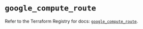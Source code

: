 # `google_compute_route`

Refer to the Terraform Registry for docs: [`google_compute_route`](https://registry.terraform.io/providers/hashicorp/google/6.36.0/docs/resources/compute_route).

